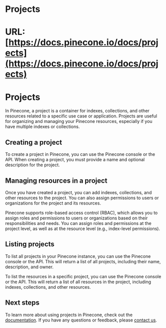 # Projects

# URL: [https://docs.pinecone.io/docs/projects](https://docs.pinecone.io/docs/projects)

# Projects

In Pinecone, a project is a container for indexes, collections, and other resources related to a specific use case or application. Projects are useful for organizing and managing your Pinecone resources, especially if you have multiple indexes or collections.

## Creating a project

To create a project in Pinecone, you can use the Pinecone console or the API. When creating a project, you must provide a name and optional description for the project.

## Managing resources in a project

Once you have created a project, you can add indexes, collections, and other resources to the project. You can also assign permissions to users or organizations for the project and its resources.

Pinecone supports role-based access control (RBAC), which allows you to assign roles and permissions to users or organizations based on their responsibilities and needs. You can assign roles and permissions at the project level, as well as at the resource level (e.g., index-level permissions).

## Listing projects

To list all projects in your Pinecone instance, you can use the Pinecone console or the API. This will return a list of all projects, including their name, description, and owner.

To list the resources in a specific project, you can use the Pinecone console or the API. This will return a list of all resources in the project, including indexes, collections, and other resources.

## Next steps

To learn more about using projects in Pinecone, check out the [documentation](https://docs.pinecone.io/docs/projects). If you have any questions or feedback, please [contact us](https://www.pinecone.io/contact/).